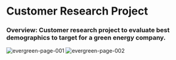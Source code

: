 # Customer Research Project
### Overview: Customer research project to evaluate best demographics to target for a green energy company.
![evergreen-page-001](https://user-images.githubusercontent.com/99413257/157268422-3ffd8117-0fb7-41ea-b00b-70aa114c9a92.jpg)
![evergreen-page-002](https://user-images.githubusercontent.com/99413257/157268474-70a96080-3a4d-4848-a487-08d7f62924c8.jpg)
